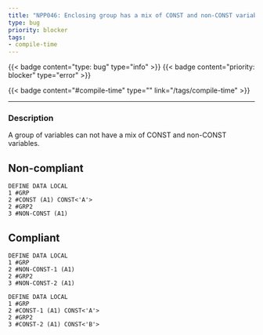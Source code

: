 ```yaml
---
title: "NPP046: Enclosing group has a mix of CONST and non-CONST variables"
type: bug
priority: blocker
tags:
- compile-time 
---
```


{{< badge content="type: bug" type="info" >}}
{{< badge content="priority: blocker" type="error" >}}


{{< badge content="#compile-time" type="" link="/tags/compile-time" >}}

---

### Description
A group of variables can not have a mix of CONST and non-CONST variables.

## Non-compliant

```natural
DEFINE DATA LOCAL
1 #GRP
2 #CONST (A1) CONST<'A'>
2 #GRP2
3 #NON-CONST (A1)
```

## Compliant

```natural
DEFINE DATA LOCAL
1 #GRP
2 #NON-CONST-1 (A1)
2 #GRP2
3 #NON-CONST-2 (A1)
```

```natural
DEFINE DATA LOCAL
1 #GRP
2 #CONST-1 (A1) CONST<'A'>
2 #GRP2
3 #CONST-2 (A1) CONST<'B'>
```
